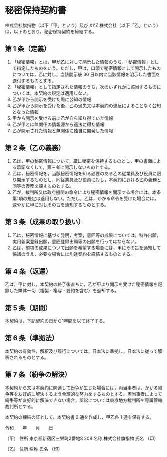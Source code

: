 # 秘密保持契約書

株式会社旗指物（以下「甲」という）及び XYZ 株式会社（以下「乙」という）は，以下のとおり，秘密保持契約を締結する。

## 第 1 条（定義）

1. 「秘密情報」とは，甲が乙に対して開示した情報のうち，「秘密情報」として指定したものをいう。ただし，甲は，口頭で秘密情報として開示したものについては，乙に対し，当該開示後 30 日以内に当該情報を明示した書面を送付するものとする。
1. 「秘密情報」として指定された情報のうち，次のいずれかに該当するものについては，本契約の規定は適用しない。
  1. 乙が甲から開示を受けた際に公知の情報
  1. 乙が甲から開示を受けた後，乙の過失又は本契約の違反によることなく公知となった情報
  1. 甲から開示を受ける前に乙が自ら知り得ていた情報
  1. 乙が甲とは無関係の情報源から適法に得た情報
  1. 乙が開示された情報と無関係に独自に開発した情報

## 第 2 条（乙の義務）

1. 乙は，甲の秘密情報について，厳に秘密を保持するものとし，甲の書面による承諾なくして，第三者に開示しないものとする。
1. 乙は，秘密情報を，当該秘密情報を知る必要のある乙の従業員及び役員に限り開示するものとし，同従業員及び役員に対し，本契約における乙の義務と同等の義務を課すものとする。
1. 乙が，裁判所又は政府機関の命令により秘密情報を開示する場合には，本条第1項の規定は適用しない。ただし，乙は，かかる命令を受けた場合には，速やかに甲に対しその旨を通知するものとする。

## 第 3 条（成果の取り扱い）

1. 乙は，秘密情報に基づく発明，考案，意匠等の成果については，特許出願，実用新案登録出願，意匠登録出願等の出願を行ってはならない。
1. 乙は，前項の成果について出願を希望する場合には，甲にその旨を通知して協議のうえ，必要な場合には別途契約を締結するものとする。

## 第 4 条（返還）

乙は，甲に対し，本契約の終了後直ちに，乙が甲より開示を受けた秘密情報を記録した媒体一切（複製・複写・要約を含む）を返却する。

## 第 5 条（期間）

本契約は，下記契約の日から1年間を以て終了する。

## 第 6 条（準拠法）

本契約の有効性，解釈及び履行については，日本法に準拠し，日本法に従って解釈されるものとする。

## 第 7 条（紛争の解決）

本契約から又は本契約に関連して紛争が生じた場合には，両当事者は，かかる紛争等を友好的に解決するよう合理的な努力をするものとする。両当事者によって紛争等が友好的に解決できない場合，訴訟については東京地方裁判所を専属管轄裁判所とする。

本契約の締結の証として，本契約書 2 通を作成し，甲乙各 1 通を保有する。


令和　　年　　月　　日


（甲）
住所 東京都新宿区三栄町2番地8 208
名称 株式会社旗指物
氏名                                  （印）

（乙）
住所
名称
氏名                                  （印）
